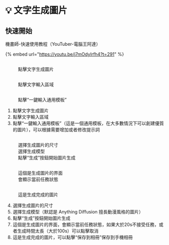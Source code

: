 # 💡 文字生成圖片

## 快速開始

機畫師-快速使用教程（YouTuber-電腦王阿達）

{% embed url="https://youtu.be/j7mOdyIrfh4?t=291" %}

<div>

<figure><img src="../.gitbook/assets/幻灯片1.JPG" alt=""><figcaption><p>點擊文字生成圖片</p></figcaption></figure>

 

<figure><img src="../.gitbook/assets/幻灯片2 (1).JPG" alt=""><figcaption><p>點擊文字輸入區域</p></figcaption></figure>

 

<figure><img src="../.gitbook/assets/幻灯片3.JPG" alt=""><figcaption><p>點擊“一鍵輸入通用模板”</p></figcaption></figure>

</div>

1. 點擊文字生成圖片
2. 點擊文字輸入區域
3. 點擊“一鍵輸入通用模板”（這是一個通用模板，在大多數情況下可以創建優質的圖片），可以根據需要增加或者修改提示詞

<div>

<figure><img src="../.gitbook/assets/幻灯片4.JPG" alt=""><figcaption><p>選擇生成圖片的尺寸<br>選擇生成模型<br>點擊“生成”按鈕開始圖片生成</p></figcaption></figure>

 

<figure><img src="../.gitbook/assets/幻灯片5.JPG" alt=""><figcaption><p>這個是生成圖片的界面<br>會顯示當前任務狀態</p></figcaption></figure>

 

<figure><img src="../.gitbook/assets/幻灯片6.JPG" alt=""><figcaption><p>這是生成完成的圖片</p></figcaption></figure>

</div>



4. 選擇生成圖片的尺寸
5. 選擇生成模型（默認是 Anything Diffusion 擅長動漫風格的圖片）
6. 點擊“生成”按鈕開始圖片生成
7. 這個是生成圖片的界面，會顯示當前任務狀態，如果大於20s不接受任務，或者生成時間太長（大於100s）可以點擊取消
8. 這是生成完成的圖片，可以點擊“保存到相冊”保存到手機相冊
